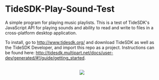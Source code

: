 TideSDK-Play-Sound-Test
=======================

A simple program for playing music playlists. This is a test of TideSDK's JavaScript API for playing sounds and ability to read and write to files in a cross-platform desktop application.

To install, go to http://www.tidesdk.org/ and download TideSDK as well as the TideSDK Developer, and import this repo as a project. Instructions can be found here: http://tidesdk.multipart.net/docs/user-dev/generated/#!/guide/getting_started.

<p align="center">
<br/>
<img src="https://raw.github.com/dahmian/TideSDK-Play-Sound-Test/master/docs/musicPlayer.png"/>
</p>
